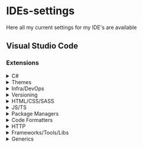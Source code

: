 # IDEs-settings

Here all my current settings for my IDE's are available

## Visual Studio Code

### Extensions

<details>
  <summary>C#</summary>
  <ul>
    <li>C# Dev Kit</li>
    <li>IntelliCode for C# Dev Kit</li>
    <li>C#</li>
    <li>.NET Install Tool</li>
    <li>vscode-solution-explorer</li>
    <li>.NET Core Test Explorer</li>
  </ul>
</details>

<details>
  <summary>Themes</summary>
  <ul>
    <li>Min Theme</li>
    <li>Symbols</li>
  </ul>
</details>

<details>
  <summary>Infra/DevOps</summary>
  <ul>
    <li>Docker</li>
    <li>GitHub Actions</li>
    <li>Kubernetes</li>
    <li>Dev Containers</li>
  </ul>
</details>

<details>
  <summary>Versioning</summary>
  <ul>
    <li>GitLens - Git supercharged</li>
    <li>Git History</li>
  </ul>
</details>

<details>
  <summary>HTML/CSS/SASS</summary>
  <ul>
    <li>Alphabetical Sorter</li>
    <li>HTML CSS Support</li>
    <li>Live Sass Compiler</li>
    <li>Sass (.sass only)</li>
    <li>Tailwind CSS IntelliSense</li>
  </ul>
</details>

<details>
  <summary>JS/TS</summary>
  <ul>
    <li>Auto Import</li>
    <li>Goto definition alias</li>
  </ul>
</details>

<details>
  <summary>Package Managers</summary>
  <ul>
    <li>npm Intellisense</li>
    <li>NuGet Pakcage Manager GUI</li>
  </ul>
</details>

<details>
  <summary>Code Formatters</summary>
  <ul>
    <li>EditorConfig for VS Code</li>
    <li>ESlint</li>
    <li>Prettier - Code Formatter</li>
    <li>Prettier ESlint</li>
    <li>Stylelint</li>
  </ul>
</details>

<details>
  <summary>HTTP</summary>
  <ul>
    <li>REST Client</li>
    <li>Thunder Client</li>
  </ul>
</details>

<details>
  <summary>Frameworks/Tools/Libs</summary>
  <ul>
    <li>Nuxt Extension Pack</li>
    <li>Nuxtr</li>
    <li>Prisma</li>
    <li>vscode-styled-components</li>
    <li>Vue - Official</li>
    <li>Vue Ecosystem Snippets</li>
    <li>Python</li>
    <li>Extension Pack for Java</li>
  </ul>
</details>

<details>
  <summary>Generics</summary>
  <ul>
    <li>Bracket Pair Color DLW</li>
    <li>Live Server</li>
     <li>Import Size</li>
    <li>Regex Previewer</li>
    <li>Dotenv Official + Vault</li>
    <li>Iconify IntelliSense</li>
    <li>markdownlint</li>
    <li>MDC - Markdown Components</li>
    <li>make-magic</li>
    <li>px to rem & rox & vw (cssrem)</li>
    <li>sync-env</li>
    <li>SQLite</li>
  </ul>
</details>
